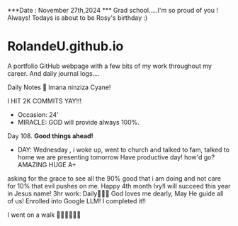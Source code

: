 ***Date : November 27th,2024 *** Grad school.....I'm so proud of you ! Always! Todays is about to be Rosy's birthday :)
# RolandeU.github.io

A portfolio GitHub webpage with a few bits of my work throughout my career. And daily journal logs....

Daily Notes
💚 Imana ninziza Cyane! 

I HIT 2K COMMITS YAY!!!

- Occasion: 24'
- MIRACLE: GOD will provide always 100%.

Day 108. **Good things ahead!** 
- DAY: Wednesday , i woke up, went to church and talked to fam, talked to home we are presenting tomorrow
Have productive day!  how'd go? AMAZING HUGE A+

asking for the grace to see all the 90% good that i am doing and not care for 10% that evil pushes on me. Happy 4th month Ivy!I will succeed this year in Jesus name!
3hr work: Daily💚💚💚
God loves me dearly, May He guide all of  us!
Enrolled into Google LLM! I completed it!!

I went on a walk 💚💚💚💚💚💚
